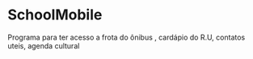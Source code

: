 # SchoolMobile
Programa para ter acesso a frota do ônibus , cardápio do R.U, contatos uteis, agenda cultural 
